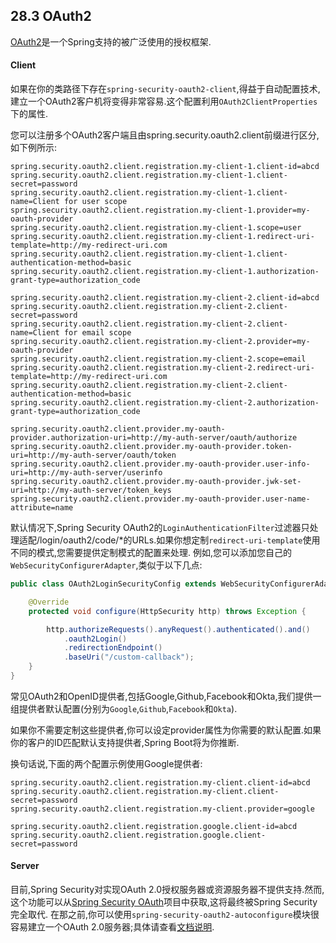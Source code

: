 ## 28.3 OAuth2
[OAuth2](https://oauth.net/2/)是一个Spring支持的被广泛使用的授权框架.

#### Client
如果在你的类路径下存在`spring-security-oauth2-client`,得益于自动配置技术,建立一个OAuth2客户机将变得非常容易.这个配置利用`OAuth2ClientProperties`下的属性.

您可以注册多个OAuth2客户端且由spring.security.oauth2.client前缀进行区分,如下例所示:
```
spring.security.oauth2.client.registration.my-client-1.client-id=abcd
spring.security.oauth2.client.registration.my-client-1.client-secret=password
spring.security.oauth2.client.registration.my-client-1.client-name=Client for user scope
spring.security.oauth2.client.registration.my-client-1.provider=my-oauth-provider
spring.security.oauth2.client.registration.my-client-1.scope=user
spring.security.oauth2.client.registration.my-client-1.redirect-uri-template=http://my-redirect-uri.com
spring.security.oauth2.client.registration.my-client-1.client-authentication-method=basic
spring.security.oauth2.client.registration.my-client-1.authorization-grant-type=authorization_code

spring.security.oauth2.client.registration.my-client-2.client-id=abcd
spring.security.oauth2.client.registration.my-client-2.client-secret=password
spring.security.oauth2.client.registration.my-client-2.client-name=Client for email scope
spring.security.oauth2.client.registration.my-client-2.provider=my-oauth-provider
spring.security.oauth2.client.registration.my-client-2.scope=email
spring.security.oauth2.client.registration.my-client-2.redirect-uri-template=http://my-redirect-uri.com
spring.security.oauth2.client.registration.my-client-2.client-authentication-method=basic
spring.security.oauth2.client.registration.my-client-2.authorization-grant-type=authorization_code

spring.security.oauth2.client.provider.my-oauth-provider.authorization-uri=http://my-auth-server/oauth/authorize
spring.security.oauth2.client.provider.my-oauth-provider.token-uri=http://my-auth-server/oauth/token
spring.security.oauth2.client.provider.my-oauth-provider.user-info-uri=http://my-auth-server/userinfo
spring.security.oauth2.client.provider.my-oauth-provider.jwk-set-uri=http://my-auth-server/token_keys
spring.security.oauth2.client.provider.my-oauth-provider.user-name-attribute=name
```
默认情况下,Spring Security OAuth2的`LoginAuthenticationFilter`过滤器只处理适配/login/oauth2/code/*的URLs.如果你想定制`redirect-uri-template`使用不同的模式,您需要提供定制模式的配置来处理.
例如,您可以添加您自己的`WebSecurityConfigurerAdapter`,类似于以下几点:
```java
public class OAuth2LoginSecurityConfig extends WebSecurityConfigurerAdapter {

    @Override
    protected void configure(HttpSecurity http) throws Exception {

        http.authorizeRequests().anyRequest().authenticated().and()
            .oauth2Login()
            .redirectionEndpoint()
            .baseUri("/custom-callback");
    }
}
```
常见OAuth2和OpenID提供者,包括Google,Github,Facebook和Okta,我们提供一组提供者默认配置(分别为`Google`,`Github`,`Facebook`和`Okta`).

如果你不需要定制这些提供者,你可以设定provider属性为你需要的默认配置.如果你的客户的ID匹配默认支持提供者,Spring Boot将为你推断.

换句话说,下面的两个配置示例使用Google提供者:

```
spring.security.oauth2.client.registration.my-client.client-id=abcd
spring.security.oauth2.client.registration.my-client.client-secret=password
spring.security.oauth2.client.registration.my-client.provider=google

spring.security.oauth2.client.registration.google.client-id=abcd
spring.security.oauth2.client.registration.google.client-secret=password
```
#### Server
目前,Spring Security对实现OAuth 2.0授权服务器或资源服务器不提供支持.然而,这个功能可以从[Spring Security OAuth](https://projects.spring.io/spring-security-oauth/)项目中获取,这将最终被Spring Security完全取代.
在那之前,你可以使用`spring-security-oauth2-autoconfigure`模块很容易建立一个OAuth 2.0服务器;具体请查看[文档说明](https://docs.spring.io/spring-security-oauth2-boot).

